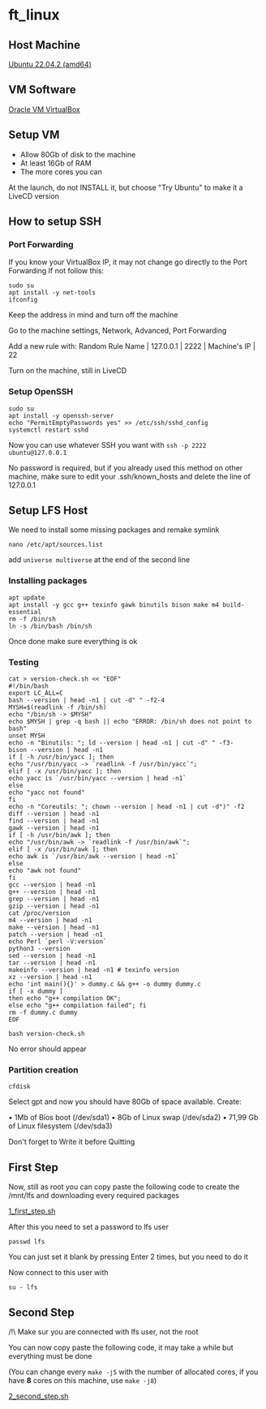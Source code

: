 # ft_linux

## Host Machine

[Ubuntu 22.04.2 (amd64)](https://releases.ubuntu.com/22.04.2/ubuntu-22.04.2-desktop-amd64.iso)

## VM Software

[Oracle VM VirtualBox](https://www.virtualbox.org/wiki/Downloads)

## Setup VM

- Allow 80Gb of disk to the machine
- At least 16Gb of RAM
- The more cores you can

At the launch, do not INSTALL it, but choose "Try Ubuntu" to make it a LiveCD version

## How to setup SSH

### Port Forwarding

If you know your VirtualBox IP, it may not change go directly to the Port Forwarding
If not follow this:

```
sudo su
apt install -y net-tools
ifconfig
```

Keep the address in mind and turn off the machine

Go to the machine settings, Network, Advanced, Port Forwarding

Add a new rule with: Random Rule Name | 127.0.0.1 | 2222 | Machine's IP | 22

Turn on the machine, still in LiveCD

### Setup OpenSSH

```
sudo su
apt install -y openssh-server
echo "PermitEmptyPasswords yes" >> /etc/ssh/sshd_config
systemctl restart sshd
```

Now you can use whatever SSH you want with `ssh -p 2222 ubuntu@127.0.0.1`

No password is required, but if you already used this method on other machine, make sure to edit your .ssh/known_hosts and delete the line of 127.0.0.1

## Setup LFS Host

We need to install some missing packages and remake symlink

`nano /etc/apt/sources.list`

add `universe multiverse` at the end of the second line

### Installing packages

```
apt update
apt install -y gcc g++ texinfo gawk binutils bison make m4 build-essential
rm -f /bin/sh
ln -s /bin/bash /bin/sh
```

Once done make sure everything is ok

### Testing

```
cat > version-check.sh << "EOF"
#!/bin/bash
export LC_ALL=C
bash --version | head -n1 | cut -d" " -f2-4
MYSH=$(readlink -f /bin/sh)
echo "/bin/sh -> $MYSH"
echo $MYSH | grep -q bash || echo "ERROR: /bin/sh does not point to bash"
unset MYSH
echo -n "Binutils: "; ld --version | head -n1 | cut -d" " -f3-
bison --version | head -n1
if [ -h /usr/bin/yacc ]; then
echo "/usr/bin/yacc -> `readlink -f /usr/bin/yacc`";
elif [ -x /usr/bin/yacc ]; then
echo yacc is `/usr/bin/yacc --version | head -n1`
else
echo "yacc not found"
fi
echo -n "Coreutils: "; chown --version | head -n1 | cut -d")" -f2
diff --version | head -n1
find --version | head -n1
gawk --version | head -n1
if [ -h /usr/bin/awk ]; then
echo "/usr/bin/awk -> `readlink -f /usr/bin/awk`";
elif [ -x /usr/bin/awk ]; then
echo awk is `/usr/bin/awk --version | head -n1`
else
echo "awk not found"
fi
gcc --version | head -n1
g++ --version | head -n1
grep --version | head -n1
gzip --version | head -n1
cat /proc/version
m4 --version | head -n1
make --version | head -n1
patch --version | head -n1
echo Perl `perl -V:version`
python3 --version
sed --version | head -n1
tar --version | head -n1
makeinfo --version | head -n1 # texinfo version
xz --version | head -n1
echo 'int main(){}' > dummy.c && g++ -o dummy dummy.c
if [ -x dummy ]
then echo "g++ compilation OK";
else echo "g++ compilation failed"; fi
rm -f dummy.c dummy
EOF
```

`bash version-check.sh`

No error should appear

### Partition creation

`cfdisk`

Select gpt and now you should have 80Gb of space available.
Create:

• 1Mb of Bios boot (/dev/sda1)
• 8Gb of Linux swap (/dev/sda2)
• 71,99 Gb  of Linux filesystem (/dev/sda3)

Don't forget to Write it before Quitting

## First Step

Now, still as root you can copy paste the following code to create the /mnt/lfs and downloading every required packages

[1_first_step.sh](https://github.com/AzodFR/RatiOS/blob/master/ft_linux/1_first_step.sh)

After this you need to set a password to lfs user

`passwd lfs`

You can just set it blank by pressing Enter 2 times, but you need to do it

Now connect to this user with

`su - lfs`

## Second Step

/!\ Make sur you are connected with lfs user, not the root

You can now copy paste the following code, it may take a while but everything must be done

(You can change every `make -j5` with the number of allocated cores, if you have **8** cores on this machine, use `make -j8`)

[2_second_step.sh](https://github.com/AzodFR/RatiOS/blob/master/ft_linux/2_second_step.sh)